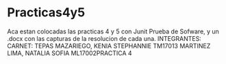 # Practicas4y5
Aca estan colocadas las practicas 4 y 5 con Junit  Prueba de Sofware, y un .docx con las capturas de la resolucion de cada una.
INTEGRANTES:                                                        CARNET:
TEPAS MAZARIEGO, KENIA STEPHANNIE           TM17013
MARTINEZ LIMA, NATALIA SOFIA                        ML17002PRACTICA 4
